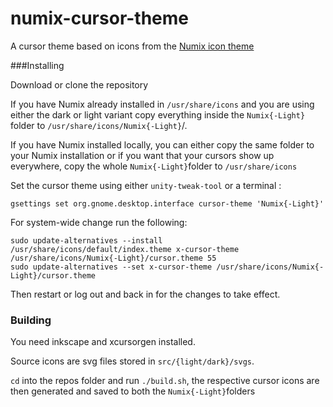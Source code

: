 # numix-cursor-theme

A cursor theme based on icons from the [Numix icon theme](https://github.com/numixproject/numix-icon-theme/issues)

###Installing 

Download or clone the repository

If you have Numix already installed in `/usr/share/icons` and you are using either the dark or light variant copy everything inside the `Numix{-Light}` folder to `/usr/share/icons/Numix{-Light}`/.

If you have Numix installed locally, you can either copy the same folder to your Numix installation or if you want that your cursors show up everywhere, copy the whole `Numix{-Light}`folder to `/usr/share/icons`

Set the cursor theme using either `unity-tweak-tool` or a terminal :

    gsettings set org.gnome.desktop.interface cursor-theme 'Numix{-Light}'

For system-wide change run the following:

    sudo update-alternatives --install /usr/share/icons/default/index.theme x-cursor-theme /usr/share/icons/Numix{-Light}/cursor.theme 55
    sudo update-alternatives --set x-cursor-theme /usr/share/icons/Numix{-Light}/cursor.theme

Then restart or log out and back in for the changes to take effect.

### Building

You need inkscape and xcursorgen installed. 

Source icons are svg files stored in `src/{light/dark}/svgs`. 

`cd` into the repos folder and run `./build.sh`, the respective cursor icons are then generated and saved to both the `Numix{-Light}`folders

